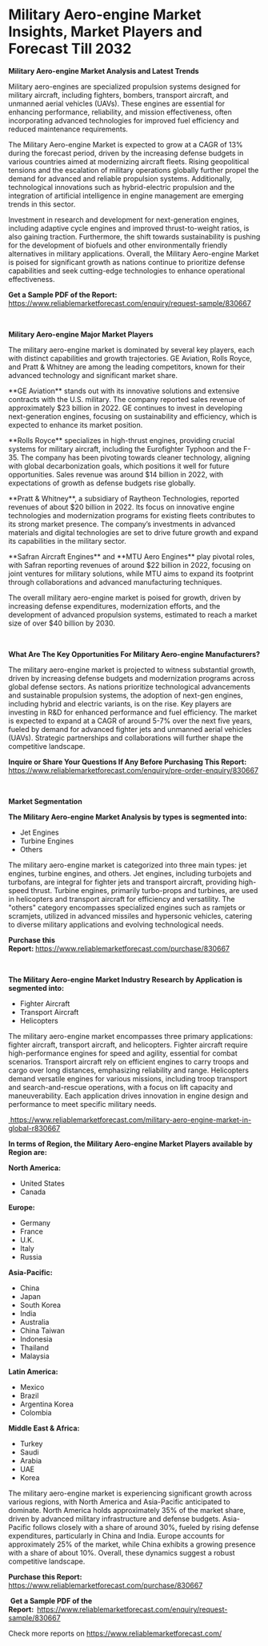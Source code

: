 <p><h1>Military Aero-engine Market Insights, Market Players and Forecast Till 2032</h1></p><p><strong>Military Aero-engine Market Analysis and Latest Trends</strong></p>
<p><p>Military aero-engines are specialized propulsion systems designed for military aircraft, including fighters, bombers, transport aircraft, and unmanned aerial vehicles (UAVs). These engines are essential for enhancing performance, reliability, and mission effectiveness, often incorporating advanced technologies for improved fuel efficiency and reduced maintenance requirements.</p><p>The Military Aero-engine Market is expected to grow at a CAGR of 13% during the forecast period, driven by the increasing defense budgets in various countries aimed at modernizing aircraft fleets. Rising geopolitical tensions and the escalation of military operations globally further propel the demand for advanced and reliable propulsion systems. Additionally, technological innovations such as hybrid-electric propulsion and the integration of artificial intelligence in engine management are emerging trends in this sector. </p><p>Investment in research and development for next-generation engines, including adaptive cycle engines and improved thrust-to-weight ratios, is also gaining traction. Furthermore, the shift towards sustainability is pushing for the development of biofuels and other environmentally friendly alternatives in military applications. Overall, the Military Aero-engine Market is poised for significant growth as nations continue to prioritize defense capabilities and seek cutting-edge technologies to enhance operational effectiveness.</p></p>
<p><strong>Get a Sample PDF of the Report:&nbsp;</strong> <a href="https://www.reliablemarketforecast.com/enquiry/request-sample/830667?utm_campaign=2925&utm_medium=2&utm_source=Github&utm_content=ia&utm_term=25032025&utm_id=military-aero-engine">https://www.reliablemarketforecast.com/enquiry/request-sample/830667</a></p>
<p>&nbsp;</p>
<p><strong>Military Aero-engine Major Market Players</strong></p>
<p><p>The military aero-engine market is dominated by several key players, each with distinct capabilities and growth trajectories. GE Aviation, Rolls Royce, and Pratt & Whitney are among the leading competitors, known for their advanced technology and significant market share.</p><p>**GE Aviation** stands out with its innovative solutions and extensive contracts with the U.S. military. The company reported sales revenue of approximately $23 billion in 2022. GE continues to invest in developing next-generation engines, focusing on sustainability and efficiency, which is expected to enhance its market position.</p><p>**Rolls Royce** specializes in high-thrust engines, providing crucial systems for military aircraft, including the Eurofighter Typhoon and the F-35. The company has been pivoting towards cleaner technology, aligning with global decarbonization goals, which positions it well for future opportunities. Sales revenue was around $14 billion in 2022, with expectations of growth as defense budgets rise globally.</p><p>**Pratt & Whitney**, a subsidiary of Raytheon Technologies, reported revenues of about $20 billion in 2022. Its focus on innovative engine technologies and modernization programs for existing fleets contributes to its strong market presence. The company’s investments in advanced materials and digital technologies are set to drive future growth and expand its capabilities in the military sector.</p><p>**Safran Aircraft Engines** and **MTU Aero Engines** play pivotal roles, with Safran reporting revenues of around $22 billion in 2022, focusing on joint ventures for military solutions, while MTU aims to expand its footprint through collaborations and advanced manufacturing techniques.</p><p>The overall military aero-engine market is poised for growth, driven by increasing defense expenditures, modernization efforts, and the development of advanced propulsion systems, estimated to reach a market size of over $40 billion by 2030.</p></p>
<p>&nbsp;</p>
<p><strong>What Are The Key Opportunities For Military Aero-engine Manufacturers?</strong></p>
<p><p>The military aero-engine market is projected to witness substantial growth, driven by increasing defense budgets and modernization programs across global defense sectors. As nations prioritize technological advancements and sustainable propulsion systems, the adoption of next-gen engines, including hybrid and electric variants, is on the rise. Key players are investing in R&D for enhanced performance and fuel efficiency. The market is expected to expand at a CAGR of around 5-7% over the next five years, fueled by demand for advanced fighter jets and unmanned aerial vehicles (UAVs). Strategic partnerships and collaborations will further shape the competitive landscape.</p></p>
<p><strong>Inquire or Share Your Questions If Any Before Purchasing This Report:</strong> <a href="https://www.reliablemarketforecast.com/enquiry/pre-order-enquiry/830667?utm_campaign=2925&utm_medium=2&utm_source=Github&utm_content=ia&utm_term=25032025&utm_id=military-aero-engine">https://www.reliablemarketforecast.com/enquiry/pre-order-enquiry/830667</a></p>
<p>&nbsp;</p>
<p><strong>Market Segmentation</strong></p>
<p><strong>The Military Aero-engine Market Analysis by types is segmented into:</strong></p>
<p><ul><li>Jet Engines</li><li>Turbine Engines</li><li>Others</li></ul></p>
<p><p>The military aero-engine market is categorized into three main types: jet engines, turbine engines, and others. Jet engines, including turbojets and turbofans, are integral for fighter jets and transport aircraft, providing high-speed thrust. Turbine engines, primarily turbo-props and turbines, are used in helicopters and transport aircraft for efficiency and versatility. The "others" category encompasses specialized engines such as ramjets or scramjets, utilized in advanced missiles and hypersonic vehicles, catering to diverse military applications and evolving technological needs.</p></p>
<p><strong>Purchase this Report:&nbsp;</strong><a href="https://www.reliablemarketforecast.com/purchase/830667?utm_campaign=2925&utm_medium=2&utm_source=Github&utm_content=ia&utm_term=25032025&utm_id=military-aero-engine">https://www.reliablemarketforecast.com/purchase/830667</a></p>
<p>&nbsp;</p>
<p><strong>The Military Aero-engine Market Industry Research by Application is segmented into:</strong></p>
<p><ul><li>Fighter Aircraft</li><li>Transport Aircraft</li><li>Helicopters</li></ul></p>
<p><p>The military aero-engine market encompasses three primary applications: fighter aircraft, transport aircraft, and helicopters. Fighter aircraft require high-performance engines for speed and agility, essential for combat scenarios. Transport aircraft rely on efficient engines to carry troops and cargo over long distances, emphasizing reliability and range. Helicopters demand versatile engines for various missions, including troop transport and search-and-rescue operations, with a focus on lift capacity and maneuverability. Each application drives innovation in engine design and performance to meet specific military needs.</p></p>
<p><a href="https://www.reliablemarketforecast.com/military-aero-engine-market-in-global-r830667?utm_campaign=2925&utm_medium=2&utm_source=Github&utm_content=ia&utm_term=25032025&utm_id=military-aero-engine">&nbsp;https://www.reliablemarketforecast.com/military-aero-engine-market-in-global-r830667</a></p>
<p><strong>In terms of Region, the Military Aero-engine Market Players available by Region are:</strong></p>
<p>
    <p> <strong> North America: </strong>
        <ul>
            <li>United States</li>
            <li>Canada</li>
        </ul>
        </p> 
    <p> <strong> Europe: </strong>
        <ul>
            <li>Germany</li>
            <li>France</li>
            <li>U.K.</li>
            <li>Italy</li>
            <li>Russia</li>
        </ul>
        </p> 
    <p> <strong> Asia-Pacific: </strong>
        <ul>
            <li>China</li>
            <li>Japan</li>
            <li>South Korea</li>
            <li>India</li>
            <li>Australia</li>
            <li>China Taiwan</li>
            <li>Indonesia</li>
            <li>Thailand</li>
            <li>Malaysia</li>
        </ul>
        </p> 
    <p> <strong> Latin America: </strong>
        <ul>
            <li>Mexico</li>
            <li>Brazil</li>
            <li>Argentina Korea</li>
            <li>Colombia</li>
        </ul>
        </p> 
    <p> <strong> Middle East & Africa: </strong>
        <ul>
            <li>Turkey</li>
            <li>Saudi</li>
            <li>Arabia</li>
            <li>UAE</li>
            <li>Korea</li>
        </ul>
    </p>
    </p>
<p><p>The military aero-engine market is experiencing significant growth across various regions, with North America and Asia-Pacific anticipated to dominate. North America holds approximately 35% of the market share, driven by advanced military infrastructure and defense budgets. Asia-Pacific follows closely with a share of around 30%, fueled by rising defense expenditures, particularly in China and India. Europe accounts for approximately 25% of the market, while China exhibits a growing presence with a share of about 10%. Overall, these dynamics suggest a robust competitive landscape.</p></p>
<p><strong>Purchase this Report: </strong><a href="https://www.reliablemarketforecast.com/purchase/830667?utm_campaign=2925&utm_medium=2&utm_source=Github&utm_content=ia&utm_term=25032025&utm_id=military-aero-engine">https://www.reliablemarketforecast.com/purchase/830667</a></p>
<p>&nbsp;<strong>Get a Sample PDF of the Report:&nbsp;&nbsp;</strong><a href="https://www.reliablemarketforecast.com/enquiry/request-sample/830667?utm_campaign=2925&utm_medium=2&utm_source=Github&utm_content=ia&utm_term=25032025&utm_id=military-aero-engine">https://www.reliablemarketforecast.com/enquiry/request-sample/830667</a></p>
<p><strong></strong></p>
<p>Check more reports on <a href="https://www.reliablemarketforecast.com/?utm_campaign=2925&utm_medium=2&utm_source=Github&utm_content=ia&utm_term=25032025&utm_id=military-aero-engine">https://www.reliablemarketforecast.com/</a></p>